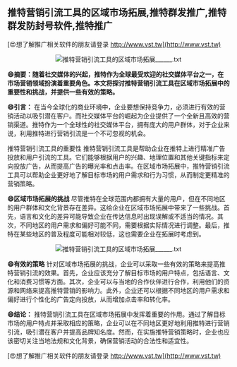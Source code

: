 ## **推特营销引流工具的区域市场拓展,推特群发推广,推特群发防封号软件,推特推广**

[😍想了解推广相关软件的朋友请登录 http://www.vst.tw](http://www.vst.tw)

 <center><img src="https://vst.tw/MP4/tuiguang/png/0.png" alt="推特营销引流工具的区域市场拓展______.txt"></center>

**😄摘要：随着社交媒体的兴起，推特作为全球最受欢迎的社交媒体平台之一，在市场营销领域扮演着重要角色。本文将探讨推特营销引流工具在区域市场拓展中的重要性和挑战，并提供一些有效的策略。**

**😄引言：**
在当今全球化的商业环境中，企业要想保持竞争力，必须进行有效的营销活动以吸引潜在客户。而社交媒体平台的崛起为企业提供了一个全新且高效的营销渠道。推特作为一个全球性的社交媒体平台，拥有庞大的用户群体，对于企业来说，利用推特进行营销引流是一个不可忽视的机会。

推特营销引流工具的重要性
推特营销引流工具是帮助企业在推特上进行精准广告投放和用户引流的工具。它们能够根据用户的兴趣、地理位置和其他关键指标来定向投放广告，从而提高广告的曝光率和点击率。在区域市场拓展中，推特营销引流工具可以帮助企业更好地了解目标市场的用户需求和行为习惯，从而制定更精准的营销策略。

**😄区域市场拓展的挑战**
尽管推特在全球范围内都拥有大量的用户，但在不同地区的用户群体和文化背景存在差异。这给企业在区域市场拓展中带来了一些挑战。首先，语言和文化的差异可能导致企业在传达信息时出现误解或不适当的情况。其次，不同地区的用户需求和偏好可能不同，需要根据实际情况进行调整。最后，推特在某些地区的普及程度可能相对较低，这也需要企业在拓展时考虑到。

 <center><img src="https://vst.tw/MP4/tuiguang/png/1.png" alt="推特营销引流工具的区域市场拓展______.txt"></center>

**😄有效的策略**
针对区域市场拓展的挑战，企业可以采取一些有效的策略来提高推特营销引流的效果。首先，企业应该充分了解目标市场的用户特点，包括语言、文化和消费习惯等方面。其次，企业可以与当地的合作伙伴进行合作，利用他们的资源和网络来提高推特营销的影响力。此外，企业还可以根据不同地区的用户需求和偏好进行个性化的广告定向投放，从而增加点击率和转化率。

**😄结论：**
推特营销引流工具在区域市场拓展中发挥着重要的作用。通过了解目标市场的用户特点并采取相应的策略，企业可以在不同地区更好地利用推特进行营销引流，吸引潜在客户并提高品牌知名度。然而，在实施推特营销策略时，企业也应该密切关注当地法规和文化背景，确保营销活动的合法性和适宜性。

[😍想了解推广相关软件的朋友请登录 http://www.vst.tw](http://www.vst.tw)



